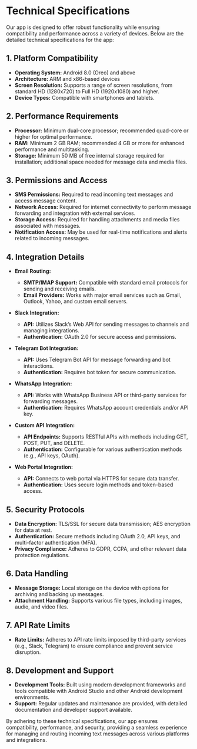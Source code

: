 # Technical Specifications

Our app is designed to offer robust functionality while ensuring compatibility and performance across a variety of devices. Below are the detailed technical specifications for the app:

## 1. Platform Compatibility

- **Operating System:** Android 8.0 (Oreo) and above
- **Architecture:** ARM and x86-based devices
- **Screen Resolution:** Supports a range of screen resolutions, from standard HD (1280x720) to Full HD (1920x1080) and higher.
- **Device Types:** Compatible with smartphones and tablets.

## 2. Performance Requirements

- **Processor:** Minimum dual-core processor; recommended quad-core or higher for optimal performance.
- **RAM:** Minimum 2 GB RAM; recommended 4 GB or more for enhanced performance and multitasking.
- **Storage:** Minimum 50 MB of free internal storage required for installation; additional space needed for message data and media files.

## 3. Permissions and Access

- **SMS Permissions:** Required to read incoming text messages and access message content.
- **Network Access:** Required for internet connectivity to perform message forwarding and integration with external services.
- **Storage Access:** Required for handling attachments and media files associated with messages.
- **Notification Access:** May be used for real-time notifications and alerts related to incoming messages.

## 4. Integration Details

- **Email Routing:**
  - **SMTP/IMAP Support:** Compatible with standard email protocols for sending and receiving emails.
  - **Email Providers:** Works with major email services such as Gmail, Outlook, Yahoo, and custom email servers.

- **Slack Integration:**
  - **API:** Utilizes Slack’s Web API for sending messages to channels and managing integrations.
  - **Authentication:** OAuth 2.0 for secure access and permissions.

- **Telegram Bot Integration:**
  - **API:** Uses Telegram Bot API for message forwarding and bot interactions.
  - **Authentication:** Requires bot token for secure communication.

- **WhatsApp Integration:**
  - **API:** Works with WhatsApp Business API or third-party services for forwarding messages.
  - **Authentication:** Requires WhatsApp account credentials and/or API key.

- **Custom API Integration:**
  - **API Endpoints:** Supports RESTful APIs with methods including GET, POST, PUT, and DELETE.
  - **Authentication:** Configurable for various authentication methods (e.g., API keys, OAuth).

- **Web Portal Integration:**
  - **API:** Connects to web portal via HTTPS for secure data transfer.
  - **Authentication:** Uses secure login methods and token-based access.

## 5. Security Protocols

- **Data Encryption:** TLS/SSL for secure data transmission; AES encryption for data at rest.
- **Authentication:** Secure methods including OAuth 2.0, API keys, and multi-factor authentication (MFA).
- **Privacy Compliance:** Adheres to GDPR, CCPA, and other relevant data protection regulations.

## 6. Data Handling

- **Message Storage:** Local storage on the device with options for archiving and backing up messages.
- **Attachment Handling:** Supports various file types, including images, audio, and video files.

## 7. API Rate Limits

- **Rate Limits:** Adheres to API rate limits imposed by third-party services (e.g., Slack, Telegram) to ensure compliance and prevent service disruption.

## 8. Development and Support

- **Development Tools:** Built using modern development frameworks and tools compatible with Android Studio and other Android development environments.
- **Support:** Regular updates and maintenance are provided, with detailed documentation and developer support available.

By adhering to these technical specifications, our app ensures compatibility, performance, and security, providing a seamless experience for managing and routing incoming text messages across various platforms and integrations.
